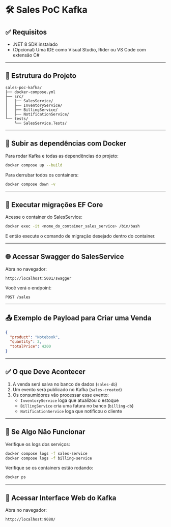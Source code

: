 # 🛠️ Sales PoC Kafka

## ✅ Requisitos

- .NET 8 SDK instalado  
- (Opcional) Uma IDE como Visual Studio, Rider ou VS Code com extensão C#

---

## 🧰 Estrutura do Projeto

```
sales-poc-kafka/
├── docker-compose.yml
├── src/
│   ├── SalesService/
│   ├── InventoryService/
│   ├── BillingService/
│   ├── NotificationService/
└── tests/
    └── SalesService.Tests/
```

---

## 🧪 Subir as dependências com Docker

Para rodar Kafka e todas as dependências do projeto:

```bash
docker compose up --build
```

Para derrubar todos os containers:

```bash
docker compose down -v
```

---

## 🔄 Executar migrações EF Core

Acesse o container do SalesService:

```bash
docker exec -it <nome_do_container_sales_service> /bin/bash
```

E então execute o comando de migração desejado dentro do container.

---

## 🌐 Acessar Swagger do SalesService

Abra no navegador:

```
http://localhost:5001/swagger
```

Você verá o endpoint:

```
POST /sales
```

---

## 📤 Exemplo de Payload para Criar uma Venda

```json
{
  "product": "Notebook",
  "quantity": 2,
  "totalPrice": 4200
}
```

---

## ✅ O que Deve Acontecer

1. A venda será salva no banco de dados (`sales-db`)
2. Um evento será publicado no Kafka (`sales-created`)
3. Os consumidores vão processar esse evento:
   - `InventoryService` loga que atualizou o estoque
   - `BillingService` cria uma fatura no banco (`billing-db`)
   - `NotificationService` loga que notificou o cliente

---

## 🐞 Se Algo Não Funcionar

Verifique os logs dos serviços:

```bash
docker compose logs -f sales-service
docker compose logs -f billing-service
```

Verifique se os containers estão rodando:

```bash
docker ps
```

---

## 🧭 Acessar Interface Web do Kafka

Abra no navegador:

```
http://localhost:9080/
```
